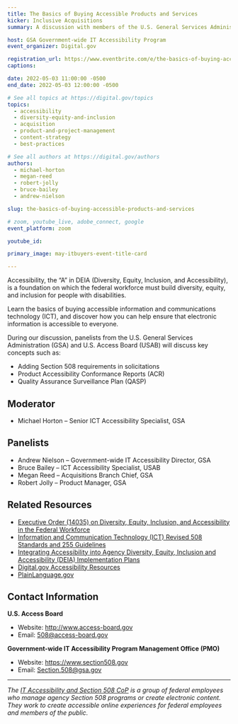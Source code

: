 ```yaml
---
title: The Basics of Buying Accessible Products and Services
kicker: Inclusive Acquisitions
summary: A discussion with members of the U.S. General Services Administration (GSA) and U.S. Access Board (USAB) on best practices for buying information and communications technology and services that can be used by anyone.

host: GSA Government-wide IT Accessibility Program
event_organizer: Digital.gov

registration_url: https://www.eventbrite.com/e/the-basics-of-buying-accessible-products-and-services-tickets-321499663147
captions: 

date: 2022-05-03 11:00:00 -0500
end_date: 2022-05-03 12:00:00 -0500

# See all topics at https://digital.gov/topics
topics:
  - accessibility
  - diversity-equity-and-inclusion
  - acquisition
  - product-and-project-management
  - content-strategy
  - best-practices

# See all authors at https://digital.gov/authors
authors:
  - michael-horton
  - megan-reed
  - robert-jolly
  - bruce-bailey
  - andrew-nielson

slug: the-basics-of-buying-accessible-products-and-services

# zoom, youtube_live, adobe_connect, google
event_platform: zoom

youtube_id: 

primary_image: may-itbuyers-event-title-card

---
```


Accessibility, the “A” in DEIA (Diversity, Equity, Inclusion, and Accessibility), is a foundation on which the federal workforce must build diversity, equity, and inclusion for people with disabilities.

Learn the basics of buying accessible information and communications technology (ICT), and discover how you can help ensure that electronic information is accessible to everyone.

During our discussion, panelists from the U.S. General Services Administration (GSA) and U.S. Access Board (USAB) will discuss key concepts such as:

* Adding Section 508 requirements in solicitations
* Product Accessibility Conformance Reports (ACR)
* Quality Assurance Surveillance Plan (QASP)

## Moderator

* Michael Horton – Senior ICT Accessibility Specialist, GSA

## Panelists

* Andrew Nielson – Government-wide IT Accessibility Director, GSA
* Bruce Bailey – ICT Accessibility Specialist, USAB
* Megan Reed – Acquisitions Branch Chief, GSA
* Robert Jolly – Product Manager, GSA

## Related Resources

* [Executive Order (14035) on Diversity, Equity, Inclusion, and Accessibility in the Federal Workforce](https://www.whitehouse.gov/briefing-room/presidential-actions/2021/06/25/executive-order-on-diversity-equity-inclusion-and-accessibility-in-the-federal-workforce/)
* [Information and Communication Technology (ICT) Revised 508 Standards and 255 Guidelines](https://www.access-board.gov/ict/)
* [Integrating Accessibility into Agency Diversity, Equity, Inclusion and Accessibility (DEIA) Implementation Plans](https://www.section508.gov/manage/deia-guidance/)
* [Digital.gov Accessibility Resources](https://digital.gov/topics/accessibility/)
* [PlainLanguage.gov](https://www.plainlanguage.gov/)

## Contact Information

**U.S. Access Board**

* Website: http://www.access-board.gov
* Email: 508@access-board.gov

**Government-wide IT Accessibility Program Management Office (PMO)**

* Website: https://www.section508.gov
* Email: Section.508@gsa.gov

---

*The [IT Accessibility and Section 508 CoP](https://digital.gov/communities/it-accessibility-section-508/) is a group of federal employees who manage agency Section 508 programs or create electronic content. They work to create accessible online experiences for federal employees and members of the public.*
